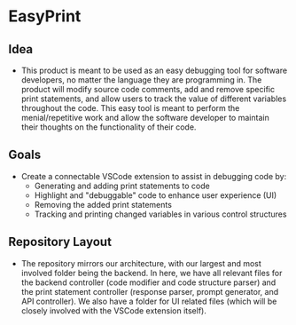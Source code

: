 # EasyPrint

## Idea
- This product is meant to be used as an easy debugging tool for software developers, no matter the language they are programming in. The product will modify source code comments, add and remove specific print statements, and allow users to track the value of different variables throughout the code. This easy tool is meant to perform the menial/repetitive work and allow the software developer to maintain their thoughts on the functionality of their code. 

## Goals
- Create a connectable VSCode extension to assist in debugging code by:
    * Generating and adding print statements to code
    * Highlight and "debuggable" code to enhance user experience (UI)
    * Removing the added print statements
    * Tracking and printing changed variables in various control structures

## Repository Layout
- The repository mirrors our architecture, with our largest and most involved folder being the backend. In here, we have all relevant files for the backend controller (code modifier and code structure parser) and the print statement controller (response parser, prompt generator, and API controller). We also have a folder for UI related files (which will be closely involved with the VSCode extension itself).